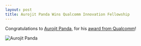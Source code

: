```yaml
---
layout: post
title: Aurojit Panda Wins Qualcomm Innovation Fellowship
---
```

Congratulations to [Aurojit Panda](http://people.eecs.berkeley.edu/~panda/), for his [award from Qualcomm](https://www.qualcomm.com/invention/research/university-relations/innovation-fellowship/winners)! 

![Aurojit Panda](/static/img/people/panda.jpg)

